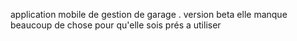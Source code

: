 application mobile de gestion de garage . version beta elle manque beaucoup de chose pour qu'elle sois prés a utiliser 
